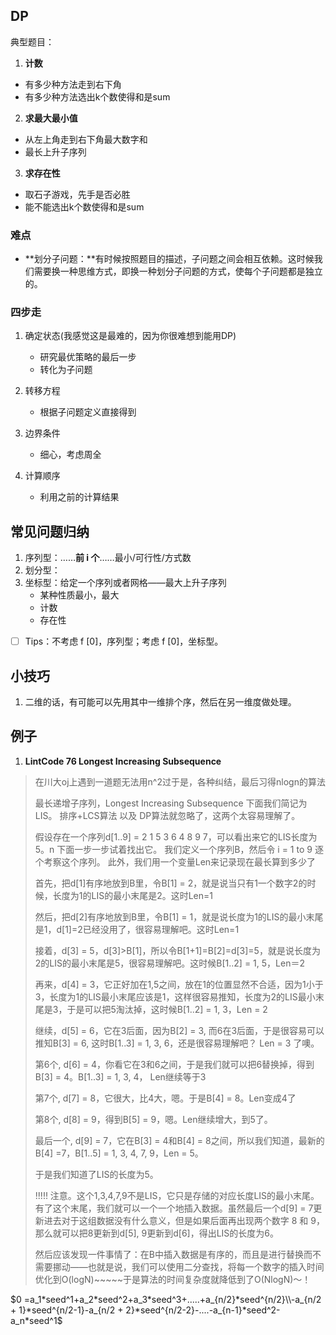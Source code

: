 ## DP

典型题目：

1. **计数**

- 有多少种方法走到右下角
- 有多少种方法选出k个数使得和是sum

2. **求最大最小值**

- 从左上角走到右下角最大数字和
- 最长上升子序列

3. **求存在性**

- 取石子游戏，先手是否必胜
- 能不能选出k个数使得和是sum

### 难点

- **划分子问题：**有时候按照题目的描述，子问题之间会相互依赖。这时候我们需要换一种思维方式，即换一种划分子问题的方式，使每个子问题都是独立的。

### 四步走

1. 确定状态(我感觉这是最难的，因为你很难想到能用DP)
    - 研究最优策略的最后一步
    - 转化为子问题
2. 转移方程
    - 根据子问题定义直接得到

3. 边界条件
    - 细心，考虑周全
4. 计算顺序
    - 利用之前的计算结果

## 常见问题归纳

1. 序列型：……**前 i 个**……最小/可行性/方式数
2. 划分型：
3. 坐标型：给定一个序列或者网格——最大上升子序列
    - 某种性质最小，最大
    - 计数
    - 存在性

- [ ] Tips：不考虑 f [0]，序列型；考虑 f [0]，坐标型。

## 小技巧

1. 二维的话，有可能可以先用其中一维排个序，然后在另一维度做处理。





## 例子

1. **LintCode 76 Longest Increasing  Subsequence**

> 在川大oj上遇到一道题无法用n^2过于是，各种纠结，最后习得nlogn的算法
>
> 最长递增子序列，Longest Increasing Subsequence 下面我们简记为 LIS。
> 排序+LCS算法 以及 DP算法就忽略了，这两个太容易理解了。
>
> 假设存在一个序列d[1..9] = 2 1 5 3 6 4 8 9 7，可以看出来它的LIS长度为5。n
> 下面一步一步试着找出它。
> 我们定义一个序列B，然后令 i = 1 to 9 逐个考察这个序列。
> 此外，我们用一个变量Len来记录现在最长算到多少了
>
> 首先，把d[1]有序地放到B里，令B[1] = 2，就是说当只有1一个数字2的时候，长度为1的LIS的最小末尾是2。这时Len=1
>
> 然后，把d[2]有序地放到B里，令B[1] = 1，就是说长度为1的LIS的最小末尾是1，d[1]=2已经没用了，很容易理解吧。这时Len=1
>
> 接着，d[3] = 5，d[3]>B[1]，所以令B[1+1]=B[2]=d[3]=5，就是说长度为2的LIS的最小末尾是5，很容易理解吧。这时候B[1..2] = 1, 5，Len＝2
>
> 再来，d[4] = 3，它正好加在1,5之间，放在1的位置显然不合适，因为1小于3，长度为1的LIS最小末尾应该是1，这样很容易推知，长度为2的LIS最小末尾是3，于是可以把5淘汰掉，这时候B[1..2] = 1, 3，Len = 2
>
> 继续，d[5] = 6，它在3后面，因为B[2] = 3, 而6在3后面，于是很容易可以推知B[3] = 6, 这时B[1..3] = 1, 3, 6，还是很容易理解吧？ Len = 3 了噢。
>
> 第6个, d[6] = 4，你看它在3和6之间，于是我们就可以把6替换掉，得到B[3] = 4。B[1..3] = 1, 3, 4， Len继续等于3
>
> 第7个, d[7] = 8，它很大，比4大，嗯。于是B[4] = 8。Len变成4了
>
> 第8个, d[8] = 9，得到B[5] = 9，嗯。Len继续增大，到5了。
>
> 最后一个, d[9] = 7，它在B[3] = 4和B[4] = 8之间，所以我们知道，最新的B[4] =7，B[1..5] = 1, 3, 4, 7, 9，Len = 5。
>
> 于是我们知道了LIS的长度为5。
>
> !!!!! 注意。这个1,3,4,7,9不是LIS，它只是存储的对应长度LIS的最小末尾。有了这个末尾，我们就可以一个一个地插入数据。虽然最后一个d[9] = 7更新进去对于这组数据没有什么意义，但是如果后面再出现两个数字 8 和 9，那么就可以把8更新到d[5], 9更新到d[6]，得出LIS的长度为6。
>
> 然后应该发现一件事情了：在B中插入数据是有序的，而且是进行替换而不需要挪动——也就是说，我们可以使用二分查找，将每一个数字的插入时间优化到O(logN)~~~~~于是算法的时间复杂度就降低到了O(NlogN)～！

$0 =a_1*seed^1+a_2*seed^2+a_3*seed^3+.....+a_{n/2}*seed^{n/2}\\-a_{n/2 + 1}*seed^{n/2-1}-a_{n/2 + 2}*seed^{n/2-2}-....-a_{n-1}*seed^2-a_n*seed^1$

